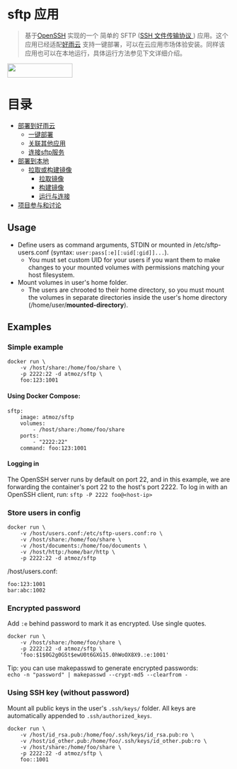 sftp 应用
==========

> 基于[OpenSSH](https://en.wikipedia.org/wiki/OpenSSH) 实现的一个 简单的 SFTP ([SSH 文件传输协议 ](https://en.wikipedia.org/wiki/SSH_File_Transfer_Protocol)) 应用。这个应用已经适配[好雨云](https://www.goodrain.com) 支持一键部署，可以在云应用市场体验安装。同样该应用也可以在本地运行，具体运行方法参见下文详细介绍。

<a href="http://app.goodrain.com/app/36/" target="_blank" ><img src="http://www.goodrain.com/images/deploy/button_160125.png" width="147" height="32"></img></a>


# 目录
- [部署到好雨云](#部署到好雨云)
  - [一键部署](#一键部署)
  - [关联其他应用](#与应用关联)
  - [连接sftp服务](#连接sftp服务)
- [部署到本地](#部署到本地)
  - [拉取或构建镜像](#拉取或构建镜像)
      - [拉取镜像](#拉取镜像)
      - [构建镜像](#构建镜像)
      - [运行与连接](#运行与连接)
- [项目参与和讨论](#项目参与和讨论)


Usage
-----

- Define users as command arguments, STDIN or mounted in /etc/sftp-users.conf
  (syntax: `user:pass[:e][:uid[:gid]]...`).
  - You must set custom UID for your users if you want them to make changes to
    your mounted volumes with permissions matching your host filesystem.
- Mount volumes in user's home folder.
  - The users are chrooted to their home directory, so you must mount the
    volumes in separate directories inside the user's home directory
    (/home/user/**mounted-directory**).

Examples
--------

### Simple example

```
docker run \
    -v /host/share:/home/foo/share \
    -p 2222:22 -d atmoz/sftp \
    foo:123:1001
```

#### Using Docker Compose:

```
sftp:
    image: atmoz/sftp
    volumes:
        - /host/share:/home/foo/share
    ports:
        - "2222:22"
    command: foo:123:1001
```

#### Logging in

The OpenSSH server runs by default on port 22, and in this example, we are
forwarding the container's port 22 to the host's port 2222. To log in with an
OpenSSH client, run: `sftp -P 2222 foo@<host-ip>`

### Store users in config

```
docker run \
    -v /host/users.conf:/etc/sftp-users.conf:ro \
    -v /host/share:/home/foo/share \
    -v /host/documents:/home/foo/documents \
    -v /host/http:/home/bar/http \
    -p 2222:22 -d atmoz/sftp
```

/host/users.conf:

```
foo:123:1001
bar:abc:1002
```

### Encrypted password

Add `:e` behind password to mark it as encrypted. Use single quotes.

```
docker run \
    -v /host/share:/home/foo/share \
    -p 2222:22 -d atmoz/sftp \
    'foo:$1$0G2g0GSt$ewU0t6GXG15.0hWoOX8X9.:e:1001'
```

Tip: you can use makepasswd to generate encrypted passwords:  
`echo -n "password" | makepasswd --crypt-md5 --clearfrom -`

### Using SSH key (without password)

Mount all public keys in the user's `.ssh/keys/` folder. All keys are automatically
appended to `.ssh/authorized_keys`.

```
docker run \
    -v /host/id_rsa.pub:/home/foo/.ssh/keys/id_rsa.pub:ro \
    -v /host/id_other.pub:/home/foo/.ssh/keys/id_other.pub:ro \
    -v /host/share:/home/foo/share \
    -p 2222:22 -d atmoz/sftp \
    foo::1001
```
